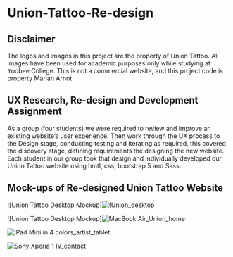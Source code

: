 # Union-Tattoo-Re-design

## Disclaimer
The logos and images in this project are the property of Union Tattoo. All images have been used for academic purposes only while studying at Yoobee College. This is not a commercial website, and this project code is property Marian Arnot.

## UX Research, Re-design and Development Assignment
As a group (four students) we were required to review and improve an existing website’s user experience.  Then work through the UX process to the Design stage, conducting testing and iterating as required, this covered the discovery stage, defining requirements the designing the new website.  
Each student in our group took that design and individually developed our Union Tattoo website using hmtl, css, bootstrap 5 and Sass.

## Mock-ups of Re-designed Union Tattoo Website
![Union Tattoo Desktop Mockup]![(Union_desktop](https://user-images.githubusercontent.com/115663122/216204018-a46d3556-053d-4f3b-999d-55b4f4e3432a.png)

![Union Tattoo Desktop Mockup]![MacBook Air_Union_home](https://user-images.githubusercontent.com/115663122/216265249-c4bd35d7-29f5-44a2-bb10-e04c99b86fe6.png)

![iPad Mini in 4 colors_artist_tablet](https://user-images.githubusercontent.com/115663122/216265569-b2526945-5ae5-4e2a-add6-07dbfcd2ca22.png)

![Sony Xperia 1 IV_contact](https://user-images.githubusercontent.com/115663122/216265642-ecdc5a04-0f9a-4392-aa04-25f57d726003.png)






